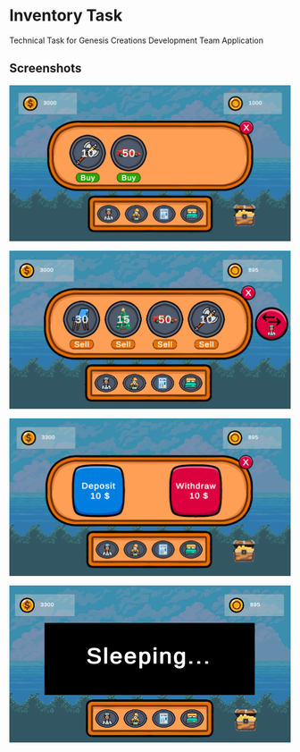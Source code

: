 
# Inventory Task

Technical Task for Genesis Creations Development Team Application


## Screenshots

![App Screenshot 1 ](screenshots/scr1.png)

![App Screenshot 1 ](screenshots/scr2.png)

![App Screenshot 1 ](screenshots/scr3.png)

![App Screenshot 1 ](screenshots/scr4.png)




